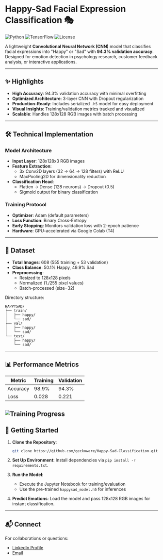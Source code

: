 # Happy-Sad Facial Expression Classification 🎭

![Python](https://img.shields.io/badge/Python-3.8%2B-blue)
![TensorFlow](https://img.shields.io/badge/TensorFlow-2.12-orange)
![License](https://img.shields.io/badge/License-MIT-green)

A lightweight **Convolutional Neural Network (CNN)** model that classifies facial expressions into "Happy" or "Sad" with **94.3% validation accuracy**. Designed for emotion detection in psychology research, customer feedback analysis, or interactive applications.

---

## ✨ Highlights
- **High Accuracy**: 94.3% validation accuracy with minimal overfitting
- **Optimized Architecture**: 3-layer CNN with Dropout regularization
- **Production-Ready**: Includes serialized `.h5` model for easy deployment
- **Visual Insights**: Training/validation metrics tracked and visualized
- **Scalable**: Handles 128x128 RGB images with batch processing

---

## 🛠 Technical Implementation
### Model Architecture
- **Input Layer**: 128x128x3 RGB images
- **Feature Extraction**: 
  - 3x Conv2D layers (32 → 64 → 128 filters) with ReLU
  - MaxPooling2D for dimensionality reduction
- **Classification Head**: 
  - Flatten → Dense (128 neurons) → Dropout (0.5)
  - Sigmoid output for binary classification

### Training Protocol
- **Optimizer**: Adam (default parameters)
- **Loss Function**: Binary Cross-Entropy
- **Early Stopping**: Monitors validation loss with 2-epoch patience
- **Hardware**: GPU-accelerated via Google Colab (T4)

---

## 📂 Dataset
- **Total Images**: 608 (555 training + 53 validation)
- **Class Balance**: 50.1% Happy, 49.9% Sad
- **Preprocessing**:
  - Resized to 128x128 pixels
  - Normalized (1./255 pixel values)
  - Batch-processed (size=32)

Directory structure:
```
HAPPYSAD/
├── train/
│   ├── happy/
│   └── sad/
├── val/
│   ├── happy/
│   └── sad/
└── test/
    ├── happy/
    └── sad/

```

---

## 📊 Performance Metrics
| Metric          | Training | Validation |
|-----------------|----------|------------|
| Accuracy        | 98.9%    | 94.3%      |
| Loss           | 0.028    | 0.221      |

![Training Progress](assets/training_metrics.png)
---

## 🚀 Getting Started
1. **Clone the Repository**:
   ```bash
   git clone https://github.com/geckoware/Happy-Sad-Classification.git
   ```

2. **Set Up Environment**:
   Install dependencies via `pip install -r requirements.txt`.

3. **Run the Model**:
   - Execute the Jupyter Notebook for training/evaluation
   - Use the pre-trained `happysad_model.h5` for inferences

4. **Predict Emotions**:
   Load the model and pass 128x128 RGB images for instant classification.

---

## 📬 Connect
For collaborations or questions:
- [LinkedIn Profile](https://www.linkedin.com/in/fevzihan-alkan-282963337/)
- [Email](alkanfevzihan@gmail.com)
```
